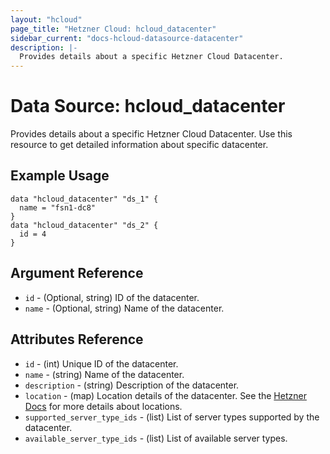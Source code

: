 ```yaml
---
layout: "hcloud"
page_title: "Hetzner Cloud: hcloud_datacenter"
sidebar_current: "docs-hcloud-datasource-datacenter"
description: |-
  Provides details about a specific Hetzner Cloud Datacenter.
---
```

# Data Source: hcloud_datacenter
Provides details about a specific Hetzner Cloud Datacenter.
Use this resource to get detailed information about specific datacenter.

## Example Usage
```hcl
data "hcloud_datacenter" "ds_1" {
  name = "fsn1-dc8"
}
data "hcloud_datacenter" "ds_2" {
  id = 4
}
```
## Argument Reference
- `id` - (Optional, string) ID of the datacenter.
- `name` - (Optional, string) Name of the datacenter.

## Attributes Reference
- `id` - (int) Unique ID of the datacenter.
- `name` - (string) Name of the datacenter.
- `description` - (string) Description of the datacenter.
- `location` - (map) Location details of the datacenter. See the [Hetzner Docs](https://docs.hetzner.com/cloud/general/locations/#what-locations-are-there) for more details about locations.
- `supported_server_type_ids` - (list) List of server types supported by the datacenter.
- `available_server_type_ids` - (list) List of available server types.
